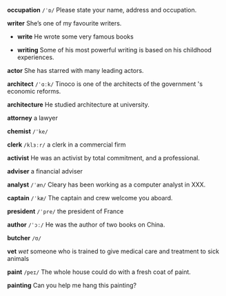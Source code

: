 **occupation** 
`/ˈɒ/`
Please state your name, address and occupation.

**writer** 
She’s one of my favourite writers.

- **write** 
  He wrote some very famous books

- **writing** 
  Some of his most powerful writing is based on his childhood experiences.

**actor**
She has starred with many leading actors.

**architect**
`/ˈɑːk/`
Tinoco is one of the architects of the government 's economic reforms.

**architecture**
He studied architecture at university.

**attorney**
a lawyer

**chemist**
`/ˈke/`

**clerk**
`/klɜːr/`
a clerk in a commercial firm

**activist**
He was an activist by total commitment, and  a professional.

**adviser**
a financial adviser

**analyst**
`/ˈæn/`
Cleary has been working as a computer analyst in XXX.

**captain**
`/ˈkæ/`
The captain and crew welcome you aboard.

**president** 
`/ˈpre/`
the president of France

**author**
`/ˈɔː/`
He was the author of two books on China.

**butcher**
`/ʊ/`

**vet** 
*wet*
someone who is trained to give medical care and treatment to sick animals

**paint** 
`/peɪ/`
The whole house could do with a fresh coat of paint.

**painting** 
Can you help me hang this painting?
